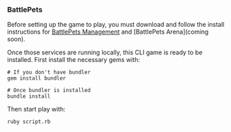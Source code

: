 ### BattlePets

Before setting up the game to play, you must download and follow the
install instructions for [BattlePets
Management](https://github.com/mwenger1/battle_pets_management) and [BattlePets
Arena](coming soon).

Once those services are running locally, this CLI game is ready to be installed.
First install the necessary gems with:

```
# If you don't have bundler
gem install bundler

# Once bundler is installed
bundle install
```

Then start play with:
```
ruby script.rb
```

